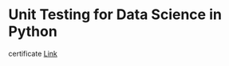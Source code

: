 # Unit Testing for Data Science in Python

certificate [Link](https://www.datacamp.com/statement-of-accomplishment/course/dd980ac9a3d4cb3961f388539a6dab23c74cb634)

